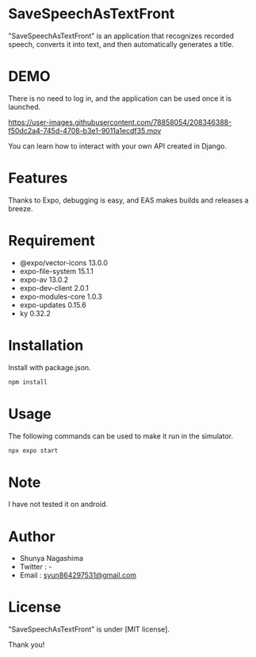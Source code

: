 # SaveSpeechAsTextFront

"SaveSpeechAsTextFront" is an application that recognizes recorded speech, converts it into text, and then automatically generates a title.

# DEMO

There is no need to log in, and the application can be used once it is launched.

https://user-images.githubusercontent.com/78858054/208346388-f50dc2a4-745d-4708-b3e1-9011a1ecdf35.mov

You can learn how to interact with your own API created in Django.

# Features

Thanks to Expo, debugging is easy, and EAS makes builds and releases a breeze.

# Requirement

* @expo/vector-icons 13.0.0
* expo-file-system 15.1.1
* expo-av 13.0.2
* expo-dev-client 2.0.1
* expo-modules-core 1.0.3
* expo-updates 0.15.6
* ky 0.32.2

# Installation

Install with package.json.

```bash
npm install
```

# Usage

The following commands can be used to make it run in the simulator.

```bash
npx expo start
```

# Note

I have not tested it on android.

# Author

* Shunya Nagashima
* Twitter : -
* Email : syun864297531@gmail.com

# License

"SaveSpeechAsTextFront" is under [MIT license].

Thank you!
